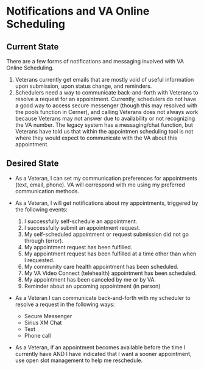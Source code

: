 # Notifications and VA Online Scheduling

## Current State
There are a few forms of notifications and messaging involved with VA Online Scheduling. 
1. Veterans currently get emails that are mostly void of useful information upon submission, upon status change, and reminders. 
2. Schedulers need a way to communicate back-and-forth with Veterans to resolve a request for an appointment. Currently, schedulers do not have a good way to access secure messenger (though this may resolved with the pools function in Cerner), and calling Veterans does not always work because Veterans may not answer due to availability or not recognizing the VA number. The legacy system has a messaging/chat function, but Veterans have told us that within the appointmen scheduling tool is not where they would expect to communicate with the VA about this appointment. 

## Desired State
- As a Veteran, I can set my communication preferences for appointments (text, email, phone). VA will correspond with me using my preferred communication methods. 
- As a Veteran, I will get notifications about my appointments, triggered by the following events:
  1. I successfully self-schedule an appointment.
  2. I successfully submit an appointment request. 
  3. My self-scheduled appointment or request submission did not go through (error). 
  4. My appointment request has been fulfilled. 
  5. My appointment request has been fulfilled at a time other than when I requested. 
  6. My community care health appointment has been scheduled. 
  7. My VA Video Connect (telehealth) appointment has been scheduled. 
  8. My appointment has been canceled by me or by VA.
  9. Reminder about an upcoming appointment (in person)
  
- As a Veteran I can communicate back-and-forth with my scheduler to resolve a request in the following ways:
  - Secure Messenger
  - Sirius XM Chat
  - Text
  - Phone call 
  
- As a Veteran, if an appointment becomes available before the time I currently have AND I have indicated that I want a sooner appointment, use open slot management to help me reschedule. 


  
  
